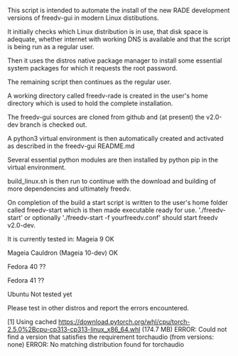 This script is intended to automate the install of the new RADE development versions of freedv-gui in modern Linux distibutions.

It initially checks which Linux distribution is in use, that disk space is adequate, whether internet with working DNS is available and that the script is being run as a regular user.

Then it uses the distros native package manager to install some essential system packages for which it requests the root password.

The remaining script then continues as the regular user.

A working directory called freedv-rade is created in the user's home directory which is used to hold the complete installation.

The freedv-gui sources are cloned from github and (at present) the v2.0-dev branch is checked out.

A python3 virtual environment is then automatically created and activated as described in the freedv-gui README.md

Several essential python modules are then installed by python pip in the virtual environment.

build_linux.sh is then run to continue with the download and building of more dependencies and ultimately freedv.

On completion of the build a start script is written to the user's home folder called freedv-start which is then made executable ready for use.
'./freedv-start' or optionally './freedv-start -f yourfreedv.conf' should start freedv v2.0-dev.

It is currently tested in:
   Mageia 9                        OK
   
   Mageia Cauldron (Mageia 10-dev) OK
   
   Fedora 40                       ??
   
   Fedora 41                       ??
   
   Ubuntu                          Not tested yet


Please test in other distros and report the errors encountered.

[1]
Using cached https://download.pytorch.org/whl/cpu/torch-2.5.0%2Bcpu-cp313-cp313-linux_x86_64.whl (174.7 MB)
ERROR: Could not find a version that satisfies the requirement torchaudio (from versions: none)
ERROR: No matching distribution found for torchaudio

